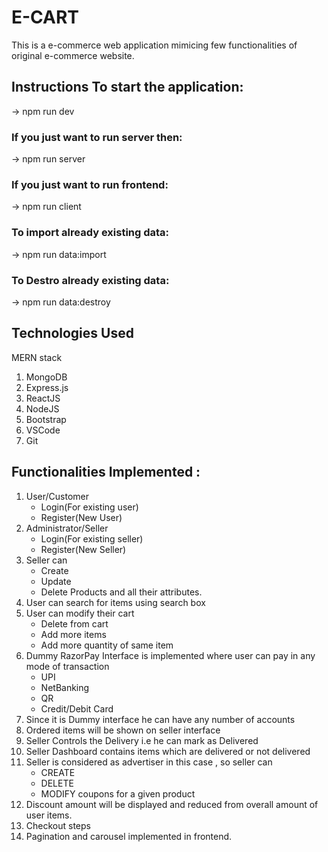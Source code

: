 # E-CART

This is a e-commerce web application mimicing few functionalities of original e-commerce website.

## Instructions To start the application:
-> npm run dev
### If you just want to run server then:
-> npm run server
### If you just want to run frontend:
-> npm run client
### To import already existing data:
-> npm run data:import
### To Destro already existing data:
-> npm run data:destroy

## Technologies Used

MERN stack
1) MongoDB 
2) Express.js
3) ReactJS
4) NodeJS
6) Bootstrap
7) VSCode
6) Git

## Functionalities Implemented : 
1) User/Customer 
    * Login(For existing user)
    * Register(New User)    
2) Administrator/Seller 
    * Login(For existing seller)
    * Register(New Seller)
3) Seller can 
    * Create
    * Update
    * Delete Products and all their attributes.
4) User can search for items using search box
5) User can modify their cart 
    * Delete from cart
    * Add more items
    * Add more quantity of same item
6) Dummy RazorPay Interface is implemented where user can pay in any mode of transaction
    * UPI
    * NetBanking 
    * QR 
    * Credit/Debit Card 
7) Since it is Dummy interface he can have any number of accounts
8) Ordered items will be shown on seller interface 
9) Seller Controls the Delivery i.e he can mark as Delivered
9) Seller Dashboard contains items which are delivered or not delivered
10) Seller is considered as advertiser in this case , so seller can 
    * CREATE
    * DELETE
    * MODIFY coupons for a given product
11) Discount amount will be displayed and reduced from overall amount of user items.
12) Checkout steps
13) Pagination and carousel implemented in frontend.



